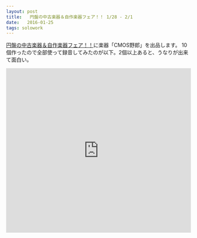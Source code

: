 ```yaml
---
layout: post
title:   円盤の中古楽器＆自作楽器フェア！！ 1/28 - 2/1
date:   2016-01-25
tags: solowork
---
```

[円盤の中古楽器＆自作楽器フェア！！](http://enbanschedule.blogspot.jp/2010/05/10.html)に楽器「CMOS野郎」を出品します。
10個作ったので全部使って録音してみたのが以下。2個以上あると、うなりが出来て面白い。

<iframe width="100%" height="450" scrolling="no" frameborder="no" src="https://w.soundcloud.com/player/?url=https%3A//api.soundcloud.com/tracks/243519873&amp;auto_play=false&amp;hide_related=false&amp;show_comments=true&amp;show_user=true&amp;show_reposts=false&amp;visual=true"></iframe>

